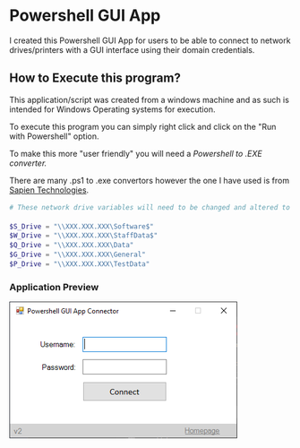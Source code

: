 # Powershell GUI App
I created this Powershell GUI App for users to be able to connect to network drives/printers with a GUI interface using their domain credentials.  

## How to Execute this program? 
This application/script was created from a windows machine and as such is intended for Windows Operating systems for execution. 

To execute this program you can simply right click and click on the "Run with Powershell" option. 

To make this more "user friendly" you will need a *Powershell to .EXE converter.*

There are many .ps1 to .exe convertors however the one I have used is from [Sapien Technologies](https://www.sapien.com/software/powershell_studio).


```Powershell
# These network drive variables will need to be changed and altered to your site.

$S_Drive = "\\XXX.XXX.XXX\Software$"
$W_Drive = "\\XXX.XXX.XXX\StaffData$"
$Q_Drive = "\\XXX.XXX.XXX\Data"
$G_Drive = "\\XXX.XXX.XXX\General"
$P_Drive = "\\XXX.XXX.XXX\TestData"
```

### Application Preview

![](images/preview.png)
